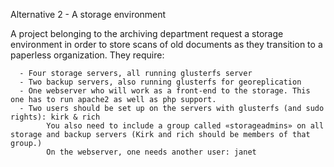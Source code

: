 Alternative 2 - A storage environment

A project belonging to the archiving department request a storage environment in order to store scans of old documents as they transition to a paperless organization. They require:

      - Four storage servers, all running glusterfs server
      - Two backup servers, also running glusterfs for georeplication
      - One webserver who will work as a front-end to the storage. This one has to run apache2 as well as php support.
      - Two users should be set up on the servers with glusterfs (and sudo rights): kirk & rich
            You also need to include a group called «storageadmins» on all storage and backup servers (Kirk and rich should be members of that group.)
            On the webserver, one needs another user: janet
